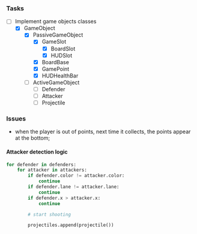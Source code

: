 ### Tasks

- [ ] Implement game objects classes
    - [x] GameObject
        - [x] PassiveGameObject
            - [x] GameSlot
                - [x] BoardSlot
                - [x] HUDSlot
            - [x] BoardBase
            - [x] GamePoint
            - [x] HUDHealthBar
        - [ ] ActiveGameObject
            - [ ] Defender
            - [ ] Attacker
            - [ ] Projectile

### Issues

- when the player is out of points, next time it collects, the points appear at the bottom;

#### Attacker detection logic

```python
for defender in defenders:
    for attacker in attackers:
        if defender.color != attacker.color:
            continue
        if defender.lane != attacker.lane:
            continue
        if defender.x > attacker.x:
            continue

        # start shooting

        projectiles.append(projectile())

```